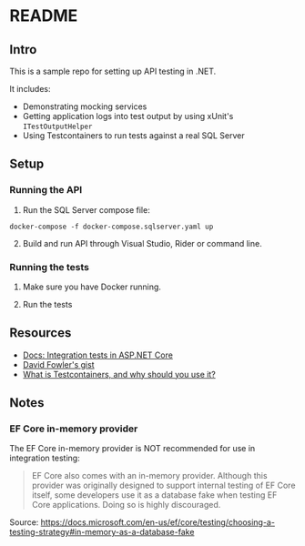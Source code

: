 # README

## Intro

This is a sample repo for setting up API testing in .NET.

It includes:
- Demonstrating mocking services
- Getting application logs into test output by using xUnit's `ITestOutputHelper`
- Using Testcontainers to run tests against a real SQL Server


## Setup

### Running the API

1. Run the SQL Server compose file:

```shell
docker-compose -f docker-compose.sqlserver.yaml up
```

2. Build and run API through Visual Studio, Rider or command line.

### Running the tests

1. Make sure you have Docker running.

2. Run the tests

## Resources

- [Docs: Integration tests in ASP.NET Core](https://docs.microsoft.com/en-us/aspnet/core/test/integration-tests?view=aspnetcore-6.0)
- [David Fowler's gist](https://gist.github.com/davidfowl/0e0372c3c1d895c3ce195ba983b1e03d#testing-with-webapplicationfactorytestserver)
- [What is Testcontainers, and why should you use it?](https://testcontainers.com/guides/introducing-testcontainers/)

## Notes

### EF Core in-memory provider

The EF Core in-memory provider is NOT recommended for use in integration testing:


> EF Core also comes with an in-memory provider. Although this provider was originally designed to support internal testing of EF Core itself, some developers use it as a database fake when testing EF Core applications. Doing so is highly discouraged.


Source: https://docs.microsoft.com/en-us/ef/core/testing/choosing-a-testing-strategy#in-memory-as-a-database-fake